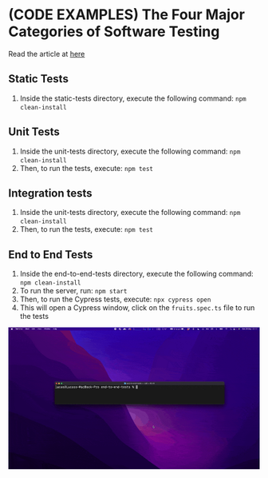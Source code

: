 # (CODE EXAMPLES) The Four Major Categories of Software Testing
Read the article at [here](https://lucaspaganini.com)

## Static Tests
1. Inside the static-tests directory, execute the following command: `npm clean-install`

## Unit Tests
1. Inside the unit-tests directory, execute the following command: `npm clean-install`
2. Then, to run the tests, execute: `npm test`

## Integration tests 
1. Inside the unit-tests directory, execute the following command: `npm clean-install`
2. Then, to run the tests, execute: `npm test`

## End to End Tests
1. Inside the end-to-end-tests directory, execute the following command: `npm clean-install`
2. To run the server, run: `npm start`
3. Then, to run the Cypress tests, execute: `npx cypress open`
4. This will open a Cypress window, click on the `fruits.spec.ts` file to run the tests

![image](./assets/cypress-gui-running.gif)
